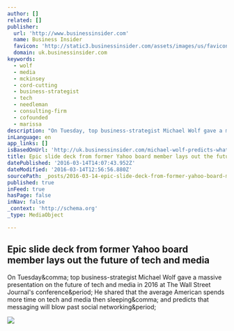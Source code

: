 ```yaml
---
author: []
related: []
publisher:
  url: 'http://www.businessinsider.com'
  name: Business Insider
  favicon: 'http://static3.businessinsider.com/assets/images/us/favicons/favicon.ico?v=zXXjpe0lwg'
  domain: uk.businessinsider.com
keywords:
  - wolf
  - media
  - mckinsey
  - cord-cutting
  - business-strategist
  - tech
  - needleman
  - consulting-firm
  - cofounded
  - marissa
description: "On Tuesday, top business-strategist Michael Wolf gave a massive presentation on the future of tech and media in 2016 at The Wall Street Journal's conference. He shared that the average American spends more time on tech and media then sleeping, and predicts that messaging will blow past social networking."
inLanguage: en
app_links: []
isBasedOnUrl: 'http://uk.businessinsider.com/michael-wolf-predicts-what-will-happen-in-the-tech-industry-in-2016-2015-10'
title: Epic slide deck from former Yahoo board member lays out the future of tech and media
datePublished: '2016-03-14T14:07:43.952Z'
dateModified: '2016-03-14T12:56:56.880Z'
sourcePath: _posts/2016-03-14-epic-slide-deck-from-former-yahoo-board-member-lays-out-the.md
published: true
inFeed: true
hasPage: false
inNav: false
_context: 'http://schema.org'
_type: MediaObject

---
```

<article style=""><h1>Epic slide deck from former Yahoo board member lays out the future of tech and media</h1><p>On Tuesday&amp;comma; top business-strategist Michael Wolf gave a massive presentation on the future of tech and media in 2016 at The Wall Street Journal's conference&amp;period; He shared that the average American spends more time on tech and media then sleeping&amp;comma; and predicts that messaging will blow past social networking&amp;period;</p><img src="http://static4.businessinsider.com/image/5627b6b8bd86ef175c8b8894-1190-625/epic-slide-deck-from-former-yahoo-board-member-lays-out-the-future-of-tech-and-media.jpg" /></article>
